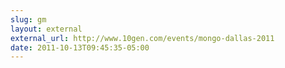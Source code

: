 ```yaml
---
slug: gm
layout: external
external_url: http://www.10gen.com/events/mongo-dallas-2011
date: 2011-10-13T09:45:35-05:00
---
```


